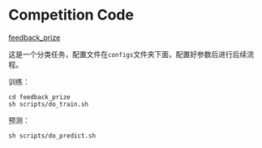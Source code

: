 # Competition Code
[feedback_prize](https://www.kaggle.com/competitions/feedback-prize-english-language-learning)

这是一个分类任务，配置文件在`configs`文件夹下面，配置好参数后进行后续流程。

训练：

```shell
cd feedback_prize
sh scripts/do_train.sh
```

预测：

```shell
sh scripts/do_predict.sh
```

